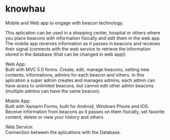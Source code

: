 # knowhau
Mobile and Web app to engage with beacon technology.  
  
This aplication can be used in a shopping center, hospital or others where you place beacons with information fisically and edit them in the web app. The mobile app receives information as it passes in beacons and receives their signal (connects with the web service to retrieve the information stored in the database (that can be changed in web app)).
  
Web App:  
Built with MVC 5.0 forms.
Create, edit, manage beacons, setting new contents, informations, admins for each beacon and others.
In this aplication a super admin creates and manages admins, each admin can have acess to unlimited beacons, but cannot edit other admin beacons (multiple admins can have the same beacon).

Mobile App:  
Built with Xamarin Forms, built for Android, Windows Phone and IOS.
Receive information from beacons as it passes on them fisically, set favorite content, delete or view your history and others.
  
Web Service:  
Connection between the aplications with the Database.
